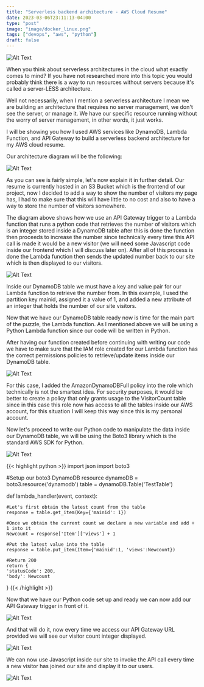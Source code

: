 ```yaml
---
title: "Serverless backend architecture - AWS Cloud Resume"
date: 2023-03-06T23:11:13-04:00
type: "post"
image: "image/docker_linux.png"
tags: ["devops", "aws", "python"]
draft: false
---
```

![Alt Text](https://cdn.discordapp.com/attachments/953834757257580554/1107442336536985600/WnS8Blk.png)

When you think about serverless architectures in the cloud what exactly comes to mind? If you have not researched more into this topic you would probably think there is a way to run resources without servers because it's called a server-LESS architecture.

Well not necessarily, when I mention a serverless architecture I mean we are building an architecture that requires no server management, we don't see the server, or manage it. We have our specific resource running without the worry of server management, in other words, it just works.

I will be showing you how I used AWS services like DynamoDB, Lambda Function, and API Gateway to build a serverless backend architecture for my AWS cloud resume.

Our architecture diagram will be the following:

![Alt Text](https://cdn.discordapp.com/attachments/953834757257580554/1107442336536985600/WnS8Blk.png)

As you can see is fairly simple, let's now explain it in further detail. Our resume is currently hosted in an S3 Bucket which is the frontend of our project, now I decided to add a way to show the number of visitors my page has, I had to make sure that this will have little to no cost and also to have a way to store the number of visitors somewhere.

The diagram above shows how we use an API Gateway trigger to a Lambda function that runs a python code that retrieves the number of visitors which is an integer stored inside a DynamoDB table after this is done the function then proceeds to increase the number since technically every time this API call is made it would be a new visitor (we will need some Javascript code inside our frontend which I will discuss later on). After all of this process is done the Lambda function then sends the updated number back to our site which is then displayed to our visitors.

![Alt Text](https://cdn.discordapp.com/attachments/953834757257580554/1107442532918493184/image-6.png)

Inside our DynamoDB table we must have a key and value pair for our Lambda function to retrieve the number from. In this example, I used the partition key mainid, assigned it a value of 1, and added a new attribute of an integer that holds the number of our site visitors.

Now that we have our DynamoDB table ready now is time for the main part of the puzzle, the Lambda function. As I mentioned above we will be using a Python Lambda function since our code will be written in Python.

After having our function created before continuing with writing our code we have to make sure that the IAM role created for our Lambda function has the correct permissions policies to retrieve/update items inside our DynamoDB table.

![Alt Text](https://cdn.discordapp.com/attachments/953834757257580554/1107442668935585802/image-7.png)

For this case, I added the AmazonDynamoDBFull policy into the role which technically is not the smartest idea. For security purposes, it would be better to create a policy that only grants usage to the VisitorCount table since in this case this role now has access to all the tables inside our AWS account, for this situation I will keep this way since this is my personal account.

Now let's proceed to write our Python code to manipulate the data inside our DynamoDB table, we will be using the Boto3 library which is the standard AWS SDK for Python.

![Alt Text](https://cdn.discordapp.com/attachments/953834757257580554/1107442768378343505/image-8.png)

{{< highlight python >}}
import json
import boto3

#Setup our boto3 DynamoDB resource 
dynamoDB = boto3.resource('dynamodb')
table = dynamoDB.Table('TestTable')

def lambda_handler(event, context):
    
    #Let's first obtain the latest count from the table
    response = table.get_item(Key={'mainid': 1})
    
    #Once we obtain the current count we declare a new variable and add + 1 into it
    Newcount = response['Item']['views'] + 1
    
    #Put the latest value into the table
    response = table.put_item(Item={'mainid':1, 'views':Newcount})
    
    #Return 200
    return {
    'statusCode': 200,
    'body': Newcount
}
{{< /highlight >}}

Now that we have our Python code set up and ready we can now add our API Gateway trigger in front of it.

![Alt Text](https://cdn.discordapp.com/attachments/953834757257580554/1107442975270785144/image-9.png)

And that will do it, now every time we access our API Gateway URL provided we will see our visitor count integer displayed.

![Alt Text](https://cdn.discordapp.com/attachments/953834757257580554/1107442996854673568/image-10.png)

We can now use Javascript inside our site to invoke the API call every time a new visitor has joined our site and display it to our users.

![Alt Text](https://cdn.discordapp.com/attachments/953834757257580554/1107443015498342471/image-11.png)